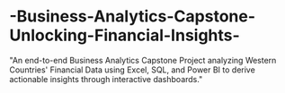 # -Business-Analytics-Capstone-Unlocking-Financial-Insights-
"An end-to-end Business Analytics Capstone Project analyzing Western Countries' Financial Data using Excel, SQL, and Power BI to derive actionable insights through interactive dashboards."
